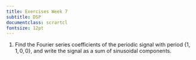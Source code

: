 ```yaml
---
title: Exercises Week 7
subtitle: DSP
documentclass: scrartcl
fontsize: 12pt
---
```


1. Find the Fourier series coefficients of the periodic signal with period $\{1, 1, 0, 0\}$,
and write the signal as a sum of sinusoidal components.
